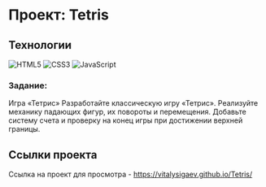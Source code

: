 
# Проект: Tetris


## Технологии
![HTML5](https://img.shields.io/badge/-HTML5-e34f26?logo=html5&logoColor=white)
![CSS3](https://img.shields.io/badge/-CSS3-1572b6?logo=css3&logoColor=white)
![JavaScript](https://img.shields.io/badge/-JavaScript-f7df1e?logo=javaScript&logoColor=black)

### Задание:
Игра «Тетрис»
Разработайте классическую игру «Тетрис». 
Реализуйте механику падающих фигур, их повороты и перемещения.
Добавьте систему счета и проверку на конец игры при достижении верхней границы.



## Ссылки проекта
Ссылка на проект для просмотра - https://vitalysigaev.github.io/Tetris/
